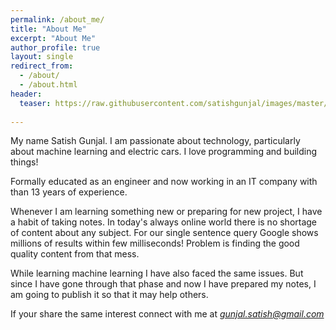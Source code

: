 ```yaml
---
permalink: /about_me/
title: "About Me"
excerpt: "About Me"
author_profile: true
layout: single
redirect_from: 
  - /about/
  - /about.html
header:
  teaser: https://raw.githubusercontent.com/satishgunjal/images/master/satish_gunjal_bio_photo.jpg
  
---
```


My name Satish Gunjal. I am passionate about technology, particularly about machine learning and electric cars. I love programming and building things!

Formally educated as an engineer and now working in an IT company with than 13 years of experience. 

Whenever I am learning something new or preparing for new project, I have a habit of taking notes. In today's always online world there is no shortage of content about any subject. For our single sentence query Google shows millions of results within few milliseconds! Problem is finding the good quality content from that mess.

While learning machine learning I have also faced the same issues. But since I have gone through that phase and now I have prepared my notes, I am going to publish it so that it may help others.

If your share the same interest connect with me at *gunjal.satish@gmail.com*
